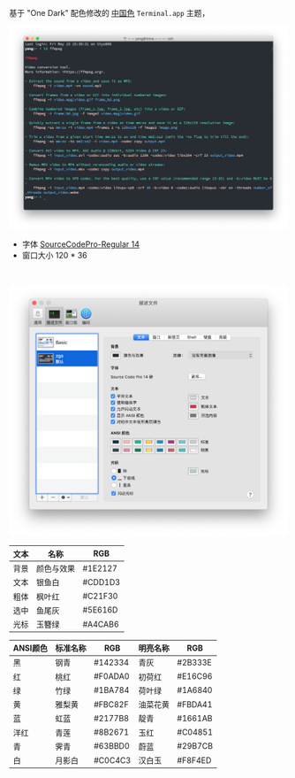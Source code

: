 
基于 "One Dark" 配色修改的 [中国色](http://zhongguose.com) `Terminal.app` 主题，

![](https://github.com/ykqmain/Config/blob/master/Terminal/Terminal.png)

* 字体 [SourceCodePro-Regular 14](https://github.com/adobe-fonts/source-code-pro)
* 窗口大小 120 * 36

<br> 


![](https://github.com/ykqmain/Config/blob/master/Terminal/setting.png)

| 文本  |    名称   |    RGB   |
| ----  |   ----   |   ----   |
| 背景  | 颜色与效果 |  #1E2127 |
| 文本  |   银鱼白   | #CDD1D3 |
| 粗体  |   枫叶红   | #C21F30 |
| 选中  |   鱼尾灰   | #5E616D |
| 光标  |   玉簪绿   | #A4CAB6 |


| ANSI颜色 | 标准名称 |   RGB   | 明亮名称  |   RGB    |
|  ----   |  ----   |   ----   |  ----    |   ----   | 
|   黑    |   钢青   | #142334  |  青灰    | #2B333E  |
|   红    |   桃红   | #F0ADA0  |  初荷红  | #E16C96  |
|   绿    |   竹绿   | #1BA784  |  荷叶绿  | #1A6840  |
|   黄    |   雅梨黄 | #FBC82F  |  油菜花黄 | #FBDA41  |
|   蓝    |   虹蓝   | #2177B8  |   靛青   | #1661AB  |
|   洋红  |   青莲   | #8B2671  |   玉红   | #C04851  |
|   青    |   霁青   | #63BBD0  |   蔚蓝   | #29B7CB  |
|   白    |   月影白  | #C0C4C3 |   汉白玉 |  #F8F4ED |


<br>

